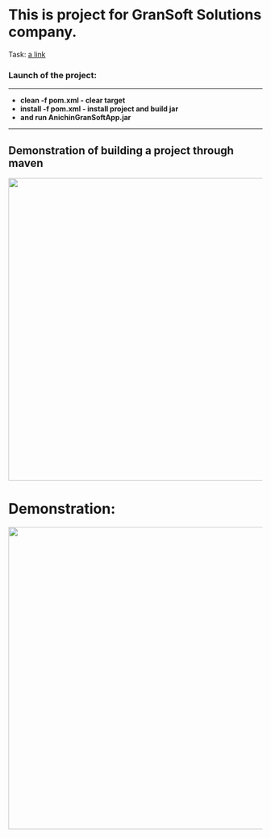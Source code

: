 # This is project for GranSoft Solutions company.

Task: [a link](https://github.com/AnichinTaras/AnichinTask/blob/master/ExamDescTask.docx)


<h3> Launch of the project: </h3> 

 <hr>
   <ul>
 <li><strong>clean -f pom.xml - clear target</strong></li>
     <li><strong>install -f pom.xml - install project and build jar</strong> </li>
      <li><strong>and run AnichinGranSoftApp.jar</strong></li>
   </ul>
   <hr>


<h2> Demonstration of building a project through maven </h2>
<img src="https://media.giphy.com/media/xoZroSSBIFj7TuvcBo/giphy.gif" width="600" height="600" />


<h1> Demonstration: </h1>

<img src="https://media.giphy.com/media/OYU5hkSpArkwnrlf70/giphy.gif" width="600" height="600" />
